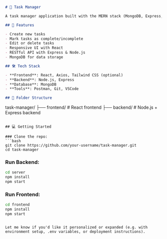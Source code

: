 ```markdown
# 📝 Task Manager

A task manager application built with the MERN stack (MongoDB, Express, React, Node.js). Users can create, update, delete, and view tasks.

## 🚀 Features

- Create new tasks
- Mark tasks as complete/incomplete
- Edit or delete tasks
- Responsive UI with React
- RESTful API with Express & Node.js
- MongoDB for data storage

## 🛠️ Tech Stack

- **Frontend**: React, Axios, Tailwind CSS (optional)
- **Backend**: Node.js, Express
- **Database**: MongoDB
- **Tools**: Postman, Git, VSCode

## 📁 Folder Structure

```

task-manager/
├── frontend/         # React frontend
├── backend/         # Node.js + Express backend

````

## 💻 Getting Started

### Clone the repo:
```bash
git clone https://github.com/your-username/task-manager.git
cd task-manager
````

### Run Backend:

```bash
cd server
npm install
npm start
```

### Run Frontend:

```bash
cd frontend
npm install
npm start
```

```

Let me know if you'd like it personalized or expanded (e.g. with environment setup, .env variables, or deployment instructions).
```
